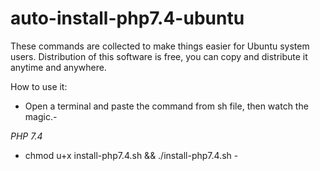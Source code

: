 # auto-install-php7.4-ubuntu


These commands are collected to make things easier for Ubuntu system users. 
Distribution of this software is free, 
you can copy and distribute it anytime and anywhere.

How to use it:
- Open a terminal and paste the command from sh file, then watch the magic.-


*PHP 7.4*
- chmod u+x install-php7.4.sh && ./install-php7.4.sh - 
